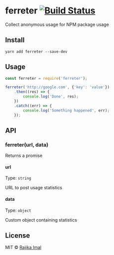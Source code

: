 # ferreter [![Build Status](https://travis-ci.org/rajikaimal/ferreter.svg?branch=master)](https://travis-ci.org/rajikaimal/ferreter)

Collect anonymous usage for NPM package usage

## Install

```
yarn add ferreter --save-dev
```

## Usage

```js
const ferreter = require('ferreter');

ferreter('http://google.com', {'key': 'value'})
	.then((res) => {
		console.log('Done', res);
	})
	.catch((err) => {
		console.log('Something happened', err);
	});
```

## API

### ferreter(url, data)

Returns a promise

#### url

Type: `string`

URL to post usage statistics

#### data

Type: `object`

Custom object containing statistics

## License

MIT © [Rajika Imal](https://rajikaimal.github.io)
